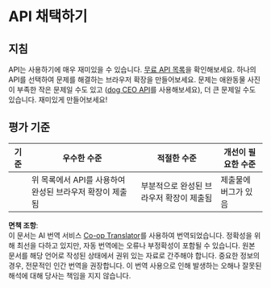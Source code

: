 <!--
CO_OP_TRANSLATOR_METADATA:
{
  "original_hash": "a0c78d1dd9d1acdbf7f52e7cc3ebe1a7",
  "translation_date": "2025-08-23T23:41:06+00:00",
  "source_file": "5-browser-extension/2-forms-browsers-local-storage/assignment.md",
  "language_code": "ko"
}
-->
# API 채택하기

## 지침

API는 사용하기에 매우 재미있을 수 있습니다. [무료 API 목록](https://github.com/public-apis/public-apis)을 확인해보세요. 하나의 API를 선택하여 문제를 해결하는 브라우저 확장을 만들어보세요. 문제는 애완동물 사진이 부족한 작은 문제일 수도 있고 ([dog CEO API](https://dog.ceo/dog-api)를 사용해보세요), 더 큰 문제일 수도 있습니다. 재미있게 만들어보세요!

## 평가 기준

| 기준      | 우수한 수준                                                              | 적절한 수준                             | 개선이 필요한 수준       |
| --------- | ------------------------------------------------------------------------ | --------------------------------------- | ----------------------- |
|           | 위 목록에서 API를 사용하여 완성된 브라우저 확장이 제출됨                  | 부분적으로 완성된 브라우저 확장이 제출됨 | 제출물에 버그가 있음    |

**면책 조항**:  
이 문서는 AI 번역 서비스 [Co-op Translator](https://github.com/Azure/co-op-translator)를 사용하여 번역되었습니다. 정확성을 위해 최선을 다하고 있지만, 자동 번역에는 오류나 부정확성이 포함될 수 있습니다. 원본 문서를 해당 언어로 작성된 상태에서 권위 있는 자료로 간주해야 합니다. 중요한 정보의 경우, 전문적인 인간 번역을 권장합니다. 이 번역 사용으로 인해 발생하는 오해나 잘못된 해석에 대해 당사는 책임을 지지 않습니다.
